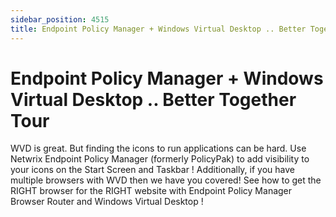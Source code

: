 ```yaml
---
sidebar_position: 4515
title: Endpoint Policy Manager + Windows Virtual Desktop .. Better Together Tour
---
```


# Endpoint Policy Manager + Windows Virtual Desktop .. Better Together Tour

WVD is great. But finding the icons to run applications can be hard. Use Netwrix Endpoint Policy Manager (formerly PolicyPak) to add visibility to your icons on the Start Screen and Taskbar ! Additionally, if you have multiple browsers with WVD then we have you covered! See how to get the RIGHT browser for the RIGHT website with Endpoint Policy Manager Browser Router and Windows Virtual Desktop !